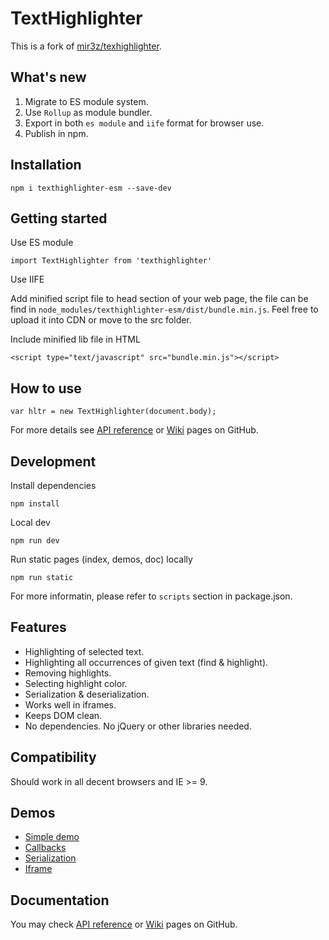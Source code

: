 # TextHighlighter

This is a fork of [mir3z/texhighlighter](https://github.com/mir3z/texthighlighter).

## What's new

1. Migrate to ES module system.
2. Use `Rollup` as module bundler.
3. Export in both `es module` and `iife` format for browser use.
4. Publish in npm.

## Installation

```
npm i texthighlighter-esm --save-dev
```

## Getting started

Use ES module

```
import TextHighlighter from 'texthighlighter'
```

Use IIFE

Add minified script file to head section of your web page, the file can be find in `node_modules/texthighlighter-esm/dist/bundle.min.js`. Feel free to upload it into CDN or move to the src folder.

Include minified lib file in HTML

```
<script type="text/javascript" src="bundle.min.js"></script>
```

## How to use

```
var hltr = new TextHighlighter(document.body);
```

For more details see [API reference](http://mir3z.github.io/texthighlighter/doc/index.html) or 
[Wiki](https://github.com/mir3z/texthighlighter/wiki) pages on GitHub.

## Development

Install dependencies

```
npm install
```

Local dev

```
npm run dev
```

Run static pages (index, demos, doc) locally

```
npm run static
```

For more informatin, please refer to `scripts` section in package.json.

## Features

* Highlighting of selected text.
* Highlighting all occurrences of given text (find & highlight).
* Removing highlights.
* Selecting highlight color.
* Serialization & deserialization.
* Works well in iframes.
* Keeps DOM clean.
* No dependencies. No jQuery or other libraries needed.

## Compatibility

Should work in all decent browsers and IE >= 9.

## Demos

* [Simple demo](http://mir3z.github.io/texthighlighter/demos/simple.html)
* [Callbacks](http://mir3z.github.io/texthighlighter/demos/callbacks.html)
* [Serialization](http://mir3z.github.io/texthighlighter/demos/serialization.html)
* [Iframe](http://mir3z.github.io/texthighlighter/demos/iframe.html)

## Documentation
   
You may check [API reference](http://mir3z.github.io/texthighlighter/doc/index.html) or 
[Wiki](https://github.com/mir3z/texthighlighter/wiki) pages on GitHub.
